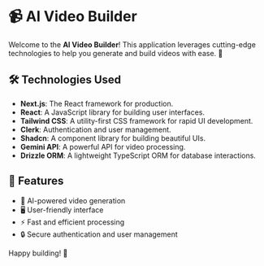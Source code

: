 # 📹 AI Video Builder

Welcome to the **AI Video Builder**! This application leverages cutting-edge technologies to help you generate and build videos with ease. 🚀

## 🛠️ Technologies Used

- **Next.js**: The React framework for production.
- **React**: A JavaScript library for building user interfaces.
- **Tailwind CSS**: A utility-first CSS framework for rapid UI development.
- **Clerk**: Authentication and user management.
- **Shadcn**: A component library for building beautiful UIs.
- **Gemini API**: A powerful API for video processing.
- **Drizzle ORM**: A lightweight TypeScript ORM for database interactions.

## 📑 Features

- 🎥 AI-powered video generation
- 🖥️ User-friendly interface
- ⚡ Fast and efficient processing
- 🔒 Secure authentication and user management

Happy building! 🎉